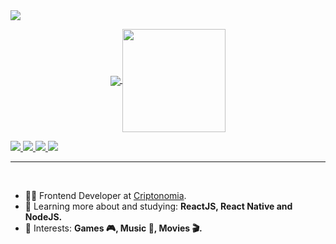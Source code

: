 <img src="https://github.com/rafacdomin/rafacdomin/blob/master/github/BioMe.gif?raw=true"/>

<p align="center">
  <a href="https://github.com/anuraghazra/github-readme-stats">
    <img
      align="center"
      src="https://github-readme-stats.vercel.app/api/top-langs/?username=rafacdomin&layout=compact&exclude_repo=PingMeRN"
    />
  </a>
  <a href="https://github.com/anuraghazra/github-readme-stats">
    <img
      align="center"
      height="165"
      src="https://github-readme-stats.vercel.app/api?username=rafacdomin&count_private=true&show_icons=true&custom_title=Github%20Status&hide=issues"
    />
  </a>
</p>

<a href="https://www.linkedin.com/in/rafaelcodomingues/">
  <img src="https://img.shields.io/badge/-Rafael_Domingues-blue?style=flat-square&logo=Linkedin&logoColor=white&link=https://www.linkedin.com/in/rafaelcodomingues/" />
</a>
<a href="mailto:rafaelcodomingues@gmail.com">
  <img src="https://img.shields.io/badge/-rafaelcodomingues@gmail.com-c14438?style=flat-square&logo=Gmail&logoColor=white&link=mailto:rafaelcodomingues@gmail.com" />
</a>
<a href="https://dev.to/rafacdomin">
  <img src="https://img.shields.io/badge/DEV.to-rafacdomin-black" />
</a>
<a href="https://github.com/rafacdomin/?tab=follow">
  <img src="https://img.shields.io/github/followers/rafacdomin?label=Follow&style=social" />
</a>

---
<br />

- 👨‍💻 Frontend Developer at [Criptonomia](https://www.criptonomia.com).
- 🌱 Learning more about and studying: **ReactJS, React Native and NodeJS.**
- :purple_heart: Interests: **Games 🎮, Music 🎵, Movies 🎬.**
